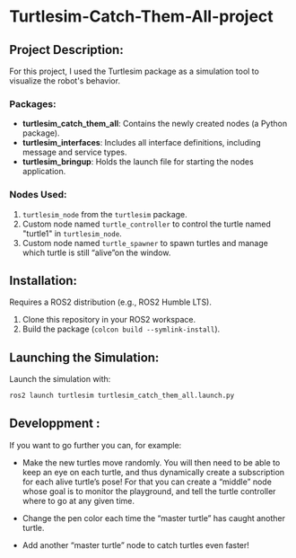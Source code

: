 # Turtlesim-Catch-Them-All-project

## Project Description:

For this project, I used the Turtlesim package as a simulation tool to visualize the robot's behavior.

### Packages:

- **turtlesim_catch_them_all**: Contains the newly created nodes (a Python package).
- **turtlesim_interfaces**: Includes all interface definitions, including message and service types.
- **turtlesim_bringup**: Holds the launch file for starting the nodes application.

### Nodes Used:

1. `turtlesim_node` from the `turtlesim` package.
2. Custom node named `turtle_controller` to control the turtle named "turtle1" in `turtlesim_node`.
3. Custom node named `turtle_spawner` to spawn turtles and manage which turtle is still “alive”on the window.

## Installation:

Requires a ROS2 distribution (e.g., ROS2 Humble LTS).

1. Clone this repository in your ROS2 workspace.
2. Build the package (`colcon build --symlink-install`).

## Launching the Simulation:

Launch the simulation with:

```bash
ros2 launch turtlesim turtlesim_catch_them_all.launch.py
```
## Developpment :
If you want to go further you can, for example:

- Make the new turtles move randomly. You will then need to be able to keep an eye on each turtle,
  and thus dynamically create a subscription for each alive turtle’s pose!
  For that you can create a “middle” node whose goal is to monitor the playground,
  and tell the turtle controller where to go at any given time.

- Change the pen color each time the “master turtle” has caught another turtle.
- Add another “master turtle” node to catch turtles even faster!
